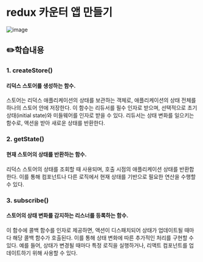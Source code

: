 # redux 카운터 앱 만들기
![image](https://github.com/hong-sehyun/redux-counter-app/assets/119600891/24e2e562-667b-4e07-8fc9-4afb99f24359)

## :pencil2:학습내용
### 1. createStore()
#### 리덕스 스토어를 생성하는 함수. 
스토어는 리덕스 애플리케이션의 상태를 보관하는 객체로, 애플리케이션의 상태 전체를 하나의 스토어 안에 저장한다. 이 함수는 리듀서를 필수 인자로 받으며, 선택적으로 초기 상태(initial state)와 미들웨어를 인자로 받을 수 있다. 리듀서는 상태 변화를 일으키는 함수로, 액션을 받아 새로운 상태를 반환한다.
### 2. getState()
#### 현재 스토어의 상태를 반환하는 함수. 
리덕스 스토어의 상태를 조회할 때 사용되며, 호출 시점의 애플리케이션 상태를 반환합한다. 이를 통해 컴포넌트나 다른 로직에서 현재 상태를 기반으로 필요한 연산을 수행할 수 있다.
### 3. subscribe()
#### 스토어의 상태 변화를 감지하는 리스너를 등록하는 함수. 
이 함수에 콜백 함수를 인자로 제공하면, 액션이 디스패치되어 상태가 업데이트될 때마다 해당 콜백 함수가 호출된다. 이를 통해 상태 변화에 따른 추가적인 처리를 구현할 수 있다. 예를 들어, 상태가 변경될 때마다 특정 로직을 실행하거나, 리액트 컴포넌트를 업데이트하기 위해 사용할 수 있다.

